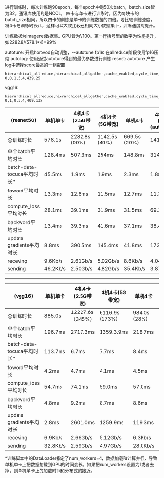 
进行训练时，每次训练跑90epoch，每个epoch中跑50次batch，batch_size皆为32。通讯库使用的是NCCL。
四卡与单卡进行训练时，因为每块卡的batch_size相同，所以四卡的训练是单卡的训练数据的四倍。若比较训练速度，将4卡总训练时长/4，这样可以大致比较在相同大小数据集下，训练速度的提升。

训练数据为imagenet数据集。GPU皆为V100。第一行括号里的数字为性能提升，如2282.8/(578.1*4)=99%



autotune: 开启horovod自动调整，--autotune
fp16: 在allreduce阶段使用fp16压缩
auto log: 使用通过autotune得到的最优参数进行训练
resnet: autotune 产生log中选择score最高的一组配置

```
hierarchical_allreduce,hierarchical_allgather,cache_enabled,cycle_time_ms,tensor_fusion_threshold,score
0,0,1,5,4,439.25
```
vgg16:

```
hierarchical_allreduce,hierarchical_allgather,cache_enabled,cycle_time_ms,tensor_fusion_threshold,score
0,1,0,5,4,409.135
```

|(resnet50)  |单机单卡 |4机4卡(2.5G带宽)|4机4卡(5G带宽)|单机4卡|4机4卡(5G)(autotune)|4机4卡(5G)(fp16)|4机4卡(auto log)|
|---|---|---|---|---|---|---|---|
|总训练时长 |578.1s|2282.8s (99%)|1142.5s  (49%)|669.5s  (29%)|1415.8s|689.9s|1141.3s|
|单个batch平均时长|128.4ms|507.3ms|254ms|148.8ms |314.6ms |153.3ms |253.6ms |
|batch-data-tocuda平均时长*|45.5ms|1.9ms|1.9ms|2.3ms|1.88ms|1.88ms|1.86ms|
|foword平均时长   |13.3ms|12.6ms|11.5ms|12.7ms|11.3ms|11.5ms|11.5ms|
|compute_loss平均时长|28.1ms|39.1ms|31.9ms|31.5ms|69.3ms|30.8ms|31.0ms|
|backword平均时长|13.4ms|39.3ms|41.6ms|37.1ms|38.4ms|42.4ms|41.0ms|
|update gradients平均时长|8.8ms|390.5ms|145.4ms|41.8ms|173.4ms|46.7ms|147.8ms|
|receving|9.6Kb/s|2.61Gb/s|5.02Gb/s|8.6Kb/s|4.04Gb/s|4.13Gb/s|5.0Gb/s|
|sending|46.2Kb/s|2.50Gb/s|4.82Gb/s|35.4Kb/s|3.87Gb/s|3.96Gb/s|4.8Gb/s|

-------

|(vgg16)  |单机单卡 |4机4卡(2.5G带宽)|4机4卡(5G带宽)|单机4卡|4机4卡(5G)(autotune)|4机4卡(5G)(fp16)|4机4卡(auto log)|
|---|---|---|---|---|---|---|---|
|总训练时长 |885.0s|12227.6s  （345%）|6116.9s   (173%)|984.0s   (28%)|6642.0s|3063.4s|6116.7s|
|单个batch平均时长|196.7ms|2717.3ms|1359.3.9ms|218.7ms|1476.0,s|680.8ms|1359.3ms|
|batch-data-tocuda平均时长*|113.7ms|6.7ms|7.7ms|8.4ms|7.5ms|7.6ms|7.5ms|
|foword平均时长   |4.2ms|4.7ms|4.1ms|4.5ms|4.1ms|4.13ms|4.0ms|
|compute_loss平均时长|54.7ms|74.1ms|59.0ms|57.0ms|95.3ms|59.6ms|57.0ms|
|backword平均时长|4.8ms|9.2ms|8.7ms|8.6ms|8.15ms|10.4ms|8.5ms|
|update gradients平均时长|2.8ms|2601.0ms|1259.9ms|119.3ms|1342.9ms|580.4ms|1263.6ms|
|receving|6.9Kb/s|2.66Gb/s|5.12Gb/s|6.3Kb/s|4.72Gb/s|5.10Gb/s|5.12Gb/s|
|sending|32.8Kb/s|2.59Gb/s|4.97Gb/s|28.0Kb/s|4.55Gb/s|4.93Gb/s|4.93Gb/s|

*训练脚本中的DataLoader指定了num_workers=4，数据加载和计算并行，导致单机单卡上把数据加载到GPU的时间变长。如果把num_workers设置为1或者去掉，则单机单卡上的加载时间和分布式的接近。
